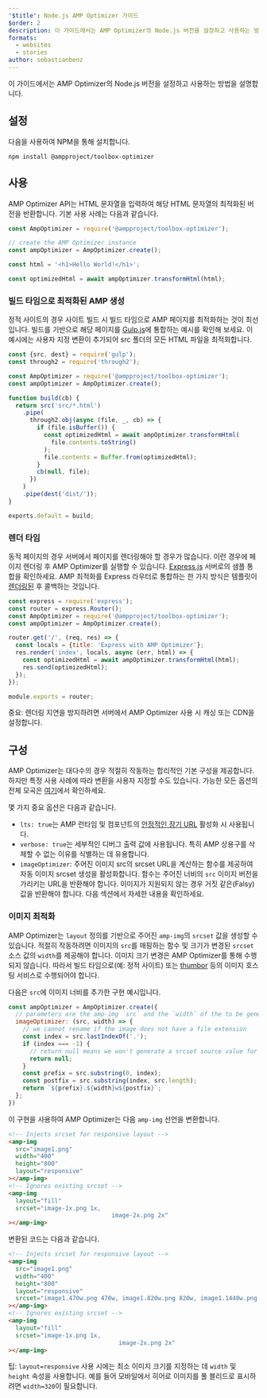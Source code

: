 ```yaml
---
'$title': Node.js AMP Optimizer 가이드
$order: 2
description: 이 가이드에서는 AMP Optimizer의 Node.js 버전을 설정하고 사용하는 방법을 설명합니다.
formats:
  - websites
  - stories
author: sebastianbenz
---
```


이 가이드에서는 AMP Optimizer의 Node.js 버전을 설정하고 사용하는 방법을 설명합니다.

## 설정

다음을 사용하여 NPM을 통해 설치합니다.

```shell
npm install @ampproject/toolbox-optimizer
```

## 사용

AMP Optimizer API는 HTML 문자열을 입력하여 해당 HTML 문자열의 최적화된 버전을 반환합니다. 기본 사용 사례는 다음과 같습니다.

```js
const AmpOptimizer = require('@ampproject/toolbox-optimizer');

// create the AMP Optimizer instance
const ampOptimizer = AmpOptimizer.create();

const html = '<h1>Hello World!</h1>';

const optimizedHtml = await ampOptimizer.transformHtml(html);
```

### 빌드 타임으로 최적화된 AMP 생성

정적 사이트의 경우 사이트 빌드 시 빌드 타임으로 AMP 페이지를 최적화하는 것이 최선입니다. 빌드를 기반으로 해당 페이지를 [Gulp.js](https://gulpjs.com/)에 통합하는 예시를 확인해 보세요. 이 예시에는 사용자 지정 변환이 추가되어 src 폴더의 모든 HTML 파일을 최적화합니다.

```js
const {src, dest} = require('gulp');
const through2 = require('through2');

const AmpOptimizer = require('@ampproject/toolbox-optimizer');
const ampOptimizer = AmpOptimizer.create();

function build(cb) {
  return src('src/*.html')
    .pipe(
      through2.obj(async (file, _, cb) => {
        if (file.isBuffer()) {
          const optimizedHtml = await ampOptimizer.transformHtml(
            file.contents.toString()
          );
          file.contents = Buffer.from(optimizedHtml);
        }
        cb(null, file);
      })
    )
    .pipe(dest('dist/'));
}

exports.default = build;
```

### 렌더 타임

동적 페이지의 경우 서버에서 페이지를 렌더링해야 할 경우가 많습니다. 이런 경우에 페이지 렌더링 후 AMP Optimizer를 실행할 수 있습니다. [Express.js](https://expressjs.com/) 서버로의 샘플 통합을 확인하세요. AMP 최적화를 Express 라우터로 통합하는 한 가지 방식은 템플릿이 [렌더링된](https://expressjs.com/en/api.html#app.render) 후 콜백하는 것입니다.

```js
const express = require('express');
const router = express.Router();
const AmpOptimizer = require('@ampproject/toolbox-optimizer');
const ampOptimizer = AmpOptimizer.create();

router.get('/', (req, res) => {
  const locals = {title: 'Express with AMP Optimizer'};
  res.render('index', locals, async (err, html) => {
    const optimizedHtml = await ampOptimizer.transformHtml(html);
    res.send(optimizedHtml);
  });
});

module.exports = router;
```

중요: 렌더링 지연을 방지하려면 서버에서 AMP Optimizer 사용 시 캐싱 또는 CDN을 설정합니다.

## 구성

AMP Optimizer는 대다수의 경우 적절히 작동하는 합리적인 기본 구성을 제공합니다. 하지만 특정 사용 사례에 따라 변환을 사용자 지정할 수도 있습니다. 가능한 모든 옵션의 전체 모곡은 [여기](https://github.com/ampproject/amp-toolbox/tree/main/packages/optimizer#options)에서 확인하세요.

몇 가지 중요 옵션은 다음과 같습니다.

- `lts: true`는 AMP 런타임 및 컴포넌트의 [안정적인 장기 URL](https://github.com/ampproject/amphtml/blob/main/docs/lts-release.md) 활성화 시 사용됩니다.
- `verbose: true`는 세부적인 디버그 출력 값에 사용됩니다. 특히 AMP 상용구를 삭제할 수 없는 이유를 식별하는 데 유용합니다.
- `imageOptimizer`: 주어진 이미지 src의 srcset URL을 계산하는 함수를 제공하여 자동 이미지 srcset 생성을 활성화합니다. 함수는 주어진 너비의 `src` 이미지 버전을 가리키는 URL을 반환해야 합니다. 이미지가 지원되지 않는 경우 거짓 같은(Falsy) 값을 반환해야 합니다. 다음 섹션에서 자세한 내용을 확인하세요.

### 이미지 최적화

AMP Optimizer는 `layout` 정의를 기반으로 주어진 `amp-img`의 `srcset` 값을 생성할 수 있습니다. 적절히 작동하려면 이미지의 `src`를 매핑하는 함수 및 크기가 변경된 `srcset` 소스 값의 `width`를 제공해야 합니다. 이미지 크기 변경은 AMP Optimizer를 통해 수행되지 않습니다. 따라서 빌드 타임으로(예: 정적 사이트) 또는 [thumbor](https://github.com/thumbor/thumbor) 등의 이미지 호스팅 서비스로 수행되어야 합니다.

다음은 `src`에 이미지 너비를 추가한 구현 예시입니다.

```js
const ampOptimizer = AmpOptimizer.create({
  // parameters are the amp-img `src` and the `width` of the to be generated srcset source value
  imageOptimizer: (src, width) => {
    // we cannot rename if the image does not have a file extension
    const index = src.lastIndexOf('.');
    if (index === -1) {
      // return null means we won't generate a srcset source value for this width
      return null;
    }
    const prefix = src.substring(0, index);
    const postfix = src.substring(index, src.length);
    return `${prefix}.${width}w${postfix}`;
  };
})
```

이 구현을 사용하여 AMP Optimizer는 다음 `amp-img` 선언을 변환합니다.

```html
<!-- Injects srcset for responsive layout -->
<amp-img
  src="image1.png"
  width="400"
  height="800"
  layout="responsive"
></amp-img>
<!-- Ignores existing srcset -->
<amp-img
  layout="fill"
  srcset="image-1x.png 1x,
                             image-2x.png 2x"
></amp-img>
```

변환된 코드는 다음과 같습니다.

```html
<!-- Injects srcset for responsive layout -->
<amp-img
  src="image1.png"
  width="400"
  height="800"
  layout="responsive"
  srcset="image1.470w.png 470w, image1.820w.png 820w, image1.1440w.png 1440w"
></amp-img>
<!-- Ignores existing srcset -->
<amp-img
  layout="fill"
  srcset="image-1x.png 1x,
                               image-2x.png 2x"
></amp-img>
```

팁: `layout=responsive` 사용 시에는 최소 이미지 크기를 지정하는 데 `width` 및 `height` 속성을 사용합니다. 예를 들어 모바일에서 히어로 이미지를 풀 블리드로 표시하려면 `width=320`이 필요합니다.
